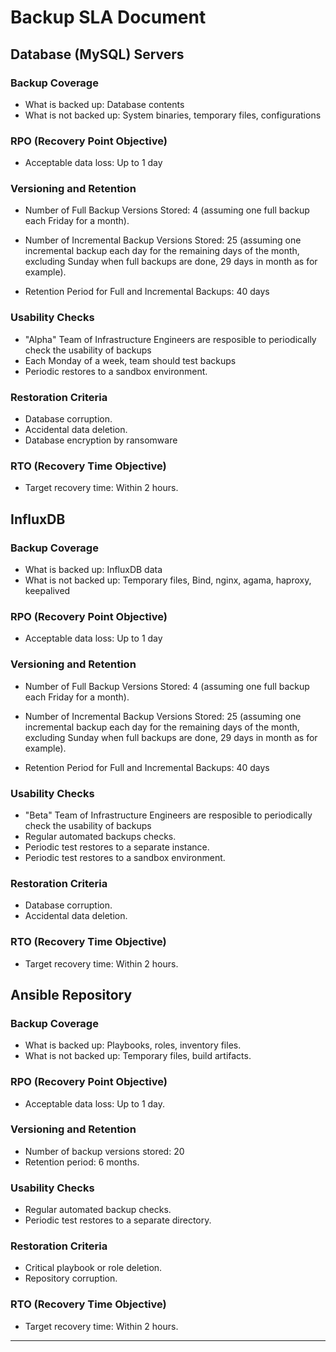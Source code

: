 # Backup SLA Document

## Database (MySQL) Servers

### Backup Coverage
- What is backed up: Database contents
- What is not backed up: System binaries, temporary files, configurations

### RPO (Recovery Point Objective)
- Acceptable data loss: Up to 1 day

### Versioning and Retention
-  Number of Full Backup Versions Stored: 4 (assuming one full backup each Friday for a month).
    
- Number of Incremental Backup Versions Stored: 25 (assuming one incremental backup each day for the remaining  days of the month, excluding Sunday when full backups are done, 29 days in month as for example).

- Retention Period for Full and Incremental Backups: 40 days

### Usability Checks
- "Alpha" Team of Infrastructure Engineers are resposible to periodically check the usability of backups
- Each Monday of a week, team should test backups 
- Periodic restores to a sandbox environment.

### Restoration Criteria
- Database corruption.
- Accidental data deletion.
- Database encryption by ransomware

### RTO (Recovery Time Objective)
- Target recovery time: Within 2 hours.

## InfluxDB

### Backup Coverage
- What is backed up: InfluxDB data 
- What is not backed up: Temporary files, Bind, nginx, agama, haproxy, keepalived

### RPO (Recovery Point Objective)
- Acceptable data loss: Up to 1 day

### Versioning and Retention
-  Number of Full Backup Versions Stored: 4 (assuming one full backup each Friday for a month).
    
- Number of Incremental Backup Versions Stored: 25 (assuming one incremental backup each day for the remaining  days of the month, excluding Sunday when full backups are done, 29 days in month as for example).

- Retention Period for Full and Incremental Backups: 40 days

### Usability Checks
- "Beta" Team of Infrastructure Engineers are resposible to periodically check the usability of backups
- Regular automated backups checks.
- Periodic test restores to a separate instance.
- Periodic test restores to a sandbox environment.

### Restoration Criteria
- Database corruption.
- Accidental data deletion.

### RTO (Recovery Time Objective)
- Target recovery time: Within 2 hours.

## Ansible Repository

### Backup Coverage
- What is backed up: Playbooks, roles, inventory files.
- What is not backed up: Temporary files, build artifacts.

### RPO (Recovery Point Objective)
- Acceptable data loss: Up to 1 day.

### Versioning and Retention
- Number of backup versions stored: 20
- Retention period: 6 months.

### Usability Checks
- Regular automated backup checks.
- Periodic test restores to a separate directory.

### Restoration Criteria
- Critical playbook or role deletion.
- Repository corruption.

### RTO (Recovery Time Objective)
- Target recovery time: Within 2 hours.

---
